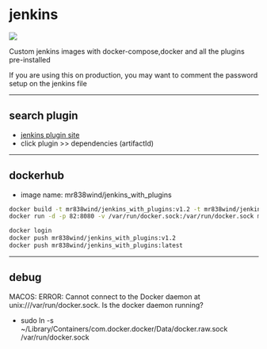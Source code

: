 # jenkins
![](https://i.imgur.com/UvE05Bs.png)


Custom jenkins images with docker-compose,docker and all the plugins pre-installed

If you are using this on production, you may want to comment the password setup on the jenkins file 

-----------------
## search plugin
- [jenkins plugin site](https://plugins.jenkins.io/)
- click plugin >> dependencies (artifactId)

-----------------
## dockerhub
- image name: mr838wind/jenkins_with_plugins

```sh
docker build -t mr838wind/jenkins_with_plugins:v1.2 -t mr838wind/jenkins_with_plugins:latest .
docker run -d -p 82:8080 -v /var/run/docker.sock:/var/run/docker.sock mr838wind/jenkins_with_plugins:latest

docker login
docker push mr838wind/jenkins_with_plugins:v1.2
docker push mr838wind/jenkins_with_plugins:latest
```

-----------------
## debug

MACOS: ERROR: Cannot connect to the Docker daemon at unix:///var/run/docker.sock. Is the docker daemon running?
- sudo ln -s ~/Library/Containers/com.docker.docker/Data/docker.raw.sock /var/run/docker.sock

